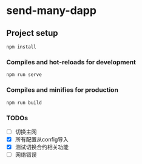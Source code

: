 # send-many-dapp

## Project setup
```
npm install
```

### Compiles and hot-reloads for development
```
npm run serve
```

### Compiles and minifies for production
```
npm run build
```

<!-- ### Lints and fixes files
```
npm run lint
``` -->

<!-- ### Customize configuration
See [Configuration Reference](https://cli.vuejs.org/config/). -->

### TODOs
- [ ] 切换主网  
- [x] 所有配置从config导入
- [x] 测试切换合约相关功能
- [ ] 网络错误